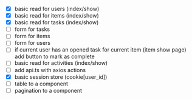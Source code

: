 - [x] basic read for users (index/show)
- [x] basic read for items (index/show)
- [x] basic read for tasks (index/show)
- [ ] form for tasks
- [ ] form for items
- [ ] form for users
- [ ] if current user has an opened task for current item (item show page) add button to mark as complete
- [ ] basic read for activities (index/show)
- [ ] add api.ts with axios actions
- [x] basic session store (cookie[user_id])
- [ ] table to a component
- [ ] pagination to a component